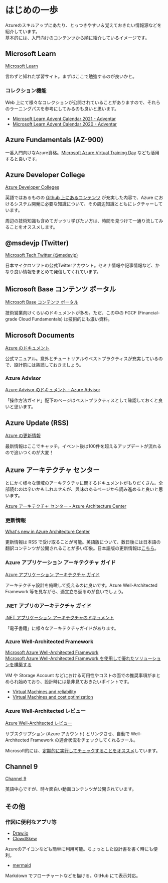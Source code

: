 # はじめの一歩

Azureのスキルアップにあたり、とっつきやすい＆覚えておきたい情報源などを紹介しています。  
基本的には、入門向けのコンテンツから順に紹介しているイメージです。

## Microsoft Learn

[Microsoft Learn](https://docs.microsoft.com/ja-jp/learn/)

言わずと知れた学習サイト。まずはここで勉強するのが良いかと。

### コレクション機能

Web 上にて様々なコレクションが公開されていることがありますので、それらのラーニングパスを参考にしてみるのも良いと思います。

* [Microsoft Learn Advent Calendar 2021 \- Adventar](https://adventar.org/calendars/6891)
* [Microsoft Learn Advent Calendar 2020 \- Adventar](https://adventar.org/calendars/5090)

## Azure Fundamentals (AZ-900)

一番入門向けなAzure資格。[Microsoft Azure Virtual Training Day](https://www.microsoft.com/ja-jp/events/top/training-days.aspx) なども活用すると良いです。

## Azure Developer College

[Azure Developer Colleges](https://azuredevcollege.com/)

英語ではあるものの [Github 上にあるコンテンツ](https://github.com/azuredevcollege/trainingdays) が充実した内容で、Azure におけるシステム開発に必要な知識について、その周辺知識とともにレクチャーしています。

周辺の技術知識も含めてガッツリ学びたい方は、時間を見つけて一通り流してみることをオススメします。

## @msdevjp (Twitter)

[Microsoft Tech Twitter (@msdevjp)](https://twitter.com/msdevjp)

日本マイクロソフトの公式Twitterアカウント。セミナ情報や記事情報など、かなり良い情報をまとめて発信してくれています。

## Microsoft Base コンテンツ ポータル

[Microsoft Base コンテンツ ポータル](https://www.microsoft.com/ja-jp/events/azurebase/contents/)

技術営業向けくらいのドキュメントが多め。ただ、この中の FGCF (Financial-grade Cloud Fundamentals) は技術的にも濃い資料。

## Microsoft Documents

[Azure のドキュメント](https://docs.microsoft.com/ja-jp/azure/)

公式マニュアル。意外とチュートリアルやベストプラクティスが充実しているので、設計前には熟読しておきましょう。

### Azure Advisor

[Azure Advisor のドキュメント - Azure Advisor](https://docs.microsoft.com/ja-jp/azure/advisor/)

「操作方法ガイド」配下のページはベストプラクティスとして確認しておくと良いと思います。

## Azure Update (RSS)

[Azure の更新情報](https://azure.microsoft.com/ja-jp/updates/)

最新情報はここでキャッチ。イベント後は100件を超えるアップデートが流れるので追いつくのが大変！

## Azure アーキテクチャ センター

とにかく様々な領域のアーキテクチャに関するドキュメントがもりだくさん。全部読むのは辛いかもしれませんが、興味のあるページから読み進めると良いと思います。

[Azure アーキテクチャ センター - Azure Architecture Center](https://docs.microsoft.com/ja-jp/azure/architecture/)

### 更新情報

[What's new in Azure Architecture Center](https://docs.microsoft.com/en-us/azure/architecture/changelog)

更新情報は RSS で受け取ることが可能。英語版について、数日後には日本語の翻訳コンテンツが公開されることが多い印象。日本語版の更新情報は[こちら](https://docs.microsoft.com/ja-jp/azure/architecture/changelog)。

### Azure アプリケーション アーキテクチャ ガイド

[Azure アプリケーション アーキテクチャ ガイド](https://docs.microsoft.com/ja-jp/azure/architecture/guide/)

アーキテクチャ設計を俯瞰して捉えるのに良いです。Azure Well-Architected Framework 等を見ながら、適宜立ち返るのが良いでしょう。

### .NET アプリのアーキテクチャ ガイド

[.NET アプリケーション アーキテクチャのドキュメント](https://docs.microsoft.com/ja-jp/dotnet/architecture/)

「電子書籍」に様々なアーキテクチャガイドがあります。

### Azure Well-Architected Framework

[Microsoft Azure Well-Architected Framework](https://docs.microsoft.com/ja-jp/azure/architecture/framework/)  
[Microsoft Azure Well-Architected Framework を使用して優れたソリューションを構築する](https://docs.microsoft.com/ja-jp/learn/paths/azure-well-architected-framework/)

VM や Storage Account などにおける可用性やコストの面での推奨事項がまとめられ始めており、設計時には是非見ておきたいポイントです。

* [Virtual Machines and reliability](https://docs.microsoft.com/azure/architecture/framework/services/compute/virtual-machines/reliability)
* [Virtual Machines and cost optimization](https://docs.microsoft.com/azure/architecture/framework/services/compute/virtual-machines/cost-optimization)

### Azure Well-Architected レビュー

[Azure Well-Architected レビュー](https://docs.microsoft.com/ja-jp/assessments/)

サブスクリプション (Azure アカウント) とリンクさせ、自動で Well-Architected Framework の適合状況をチェックしてくれるツール。

Microsoft的には、[定期的に実行してチェックすることをオススメ](https://techcommunity.microsoft.com/t5/azure-architecture-blog/you-finished-your-well-architect-review-now-what/ba-p/3165827)しています。

## Channel 9

[Channel 9](https://channel9.msdn.com/)

英語中心ですが、時々面白い動画コンテンツが公開されています。

## その他

### 作図に便利なアプリ等

* [Draw.io](https://app.diagrams.net/)
* [ClowdSkew](https://www.cloudskew.com/)

Azureのアイコンなども簡単に利用可能。ちょっとした設計書を書く時にも便利。

* [mermaid](https://mermaid-js.github.io/mermaid/#/)

Markdown でフローチャートなどを描ける。GitHub にて表示対応。
